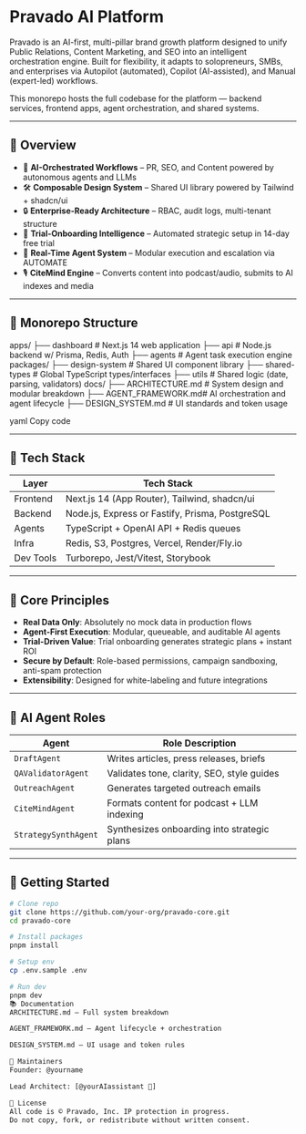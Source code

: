 # Pravado AI Platform

Pravado is an AI-first, multi-pillar brand growth platform designed to unify Public Relations, Content Marketing, and SEO into an intelligent orchestration engine. Built for flexibility, it adapts to solopreneurs, SMBs, and enterprises via Autopilot (automated), Copilot (AI-assisted), and Manual (expert-led) workflows.

This monorepo hosts the full codebase for the platform — backend services, frontend apps, agent orchestration, and shared systems.

---

## 🧭 Overview

- 🧠 **AI-Orchestrated Workflows** – PR, SEO, and Content powered by autonomous agents and LLMs
- 🛠 **Composable Design System** – Shared UI library powered by Tailwind + shadcn/ui
- 🔒 **Enterprise-Ready Architecture** – RBAC, audit logs, multi-tenant structure
- 🚀 **Trial-Onboarding Intelligence** – Automated strategic setup in 14-day free trial
- 📡 **Real-Time Agent System** – Modular execution and escalation via AUTOMATE
- 🎙 **CiteMind Engine** – Converts content into podcast/audio, submits to AI indexes and media

---

## 📁 Monorepo Structure

apps/
├── dashboard # Next.js 14 web application
├── api # Node.js backend w/ Prisma, Redis, Auth
├── agents # Agent task execution engine
packages/
├── design-system # Shared UI component library
├── shared-types # Global TypeScript types/interfaces
├── utils # Shared logic (date, parsing, validators)
docs/
├── ARCHITECTURE.md # System design and modular breakdown
├── AGENT_FRAMEWORK.md# AI orchestration and agent lifecycle
├── DESIGN_SYSTEM.md # UI standards and token usage

yaml
Copy code

---

## 🧪 Tech Stack

| Layer       | Tech Stack                         |
|-------------|------------------------------------|
| Frontend    | Next.js 14 (App Router), Tailwind, shadcn/ui |
| Backend     | Node.js, Express or Fastify, Prisma, PostgreSQL |
| Agents      | TypeScript + OpenAI API + Redis queues |
| Infra       | Redis, S3, Postgres, Vercel, Render/Fly.io |
| Dev Tools   | Turborepo, Jest/Vitest, Storybook  |

---

## 🔐 Core Principles

- **Real Data Only**: Absolutely no mock data in production flows
- **Agent-First Execution**: Modular, queueable, and auditable AI agents
- **Trial-Driven Value**: Trial onboarding generates strategic plans + instant ROI
- **Secure by Default**: Role-based permissions, campaign sandboxing, anti-spam protection
- **Extensibility**: Designed for white-labeling and future integrations

---

## 🧠 AI Agent Roles

| Agent                 | Role Description                                |
|-----------------------|--------------------------------------------------|
| `DraftAgent`          | Writes articles, press releases, briefs         |
| `QAValidatorAgent`    | Validates tone, clarity, SEO, style guides      |
| `OutreachAgent`       | Generates targeted outreach emails              |
| `CiteMindAgent`       | Formats content for podcast + LLM indexing      |
| `StrategySynthAgent`  | Synthesizes onboarding into strategic plans     |

---

## 🚧 Getting Started

```bash
# Clone repo
git clone https://github.com/your-org/pravado-core.git
cd pravado-core

# Install packages
pnpm install

# Setup env
cp .env.sample .env

# Run dev
pnpm dev
📚 Documentation
ARCHITECTURE.md — Full system breakdown

AGENT_FRAMEWORK.md — Agent lifecycle + orchestration

DESIGN_SYSTEM.md — UI usage and token rules

👥 Maintainers
Founder: @yourname

Lead Architect: [@yourAIassistant 🤖]

📃 License
All code is © Pravado, Inc. IP protection in progress.
Do not copy, fork, or redistribute without written consent.
